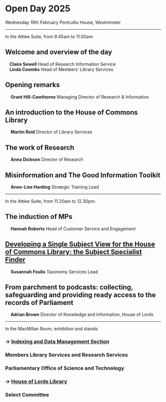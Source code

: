 <h1>
		Open Day 2025
</h1>

Wednesday 19th February
Portcullis House, Westminster

---

In the Attlee Suite, from 9.45am to 11.00am:

## Welcome and overview of the day
&emsp;**Claire Sewell** Head of Research Information Service<br>
&emsp;**Linda Coombs** Head of Members’ Library Services

## Opening remarks
&emsp; **Grant Hill-Cawthorne** Managing Director of Research & Information

## An introduction to the House of Commons Library
&emsp; **Martin Reid** Director of Library Services

## The work of Research
&emsp; **Anna Dickson** Director of Research

## Misinformation and The Good Information Toolkit
&emsp; **Anne-Lise Harding** Strategic Training Lead

---

In the Attlee Suite, from 11.20am to 12.30pm:

## The induction of MPs
&emsp; **Hannah Roberts** Head of Customer Service and Engagement

## [Developing a Single Subject View for the House of Commons Library: the Subject Specialist Finder](https://docs.google.com/presentation/d/1fslRTkJYk6eCkgV8EkCS7b5j2R5BEgpWqlJqC-RQwwY/edit?usp=sharing) 
&emsp; **Susannah Foulis** Taxonomy Services Lead

## From parchment to podcasts: collecting, safeguarding and providing ready access to the records of Parliament
&emsp; **Adrian Brown** Director of Knowledge and Information, House of Lords

---
		
In the MacMillan Room, exhibition and stands:

### &rarr; [Indexing and Data Management Section](idms)

### Members Library Services and Research Services

### Parliamentary Office of Science and Technology

### &rarr; [House of Lords Library](hllibrary)

### Select Committee


